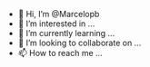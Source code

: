 - 👋 Hi, I’m @Marcelopb
- 👀 I’m interested in ...
- 🌱 I’m currently learning ...
- 💞️ I’m looking to collaborate on ...
- 📫 How to reach me ...

<!---
Marcelopb/Marcelopb is a ✨ special ✨ repository because its `README.md` (this file) appears on your GitHub profile.
You can click the Preview link to take a look at your changes.
--->
